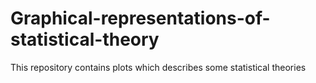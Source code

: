 # Graphical-representations-of-statistical-theory
This repository contains plots which describes some statistical theories
